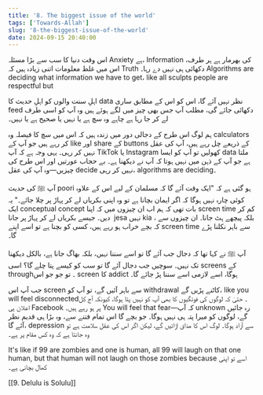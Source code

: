 ```yaml
---
title: '8. The biggest issue of the world'
tags: ['Towards-Allah']
slug: '8-the-biggest-issue-of-the-world'
date: 2024-09-15 20:40:00
---
```


اس وقت دنیا کا سب سے بڑا مسئلہ Anxiety ہے، Information کی بھرمار ہے ہر طرف، اس میں غلط
معلومات اتنی زیادہ ہیں کہ Truth دکھائی ہی نہیں دے رہا۔ Algorithms are deciding what information we have to get، like all sculpts people are respectful but

اہلِ سنت والوں کو اہلِ حدیث کا data نظر نہیں آئے گا، اس کو اس کے مطابق ساری feed دکھائی جائے گی، مطلب آپ جس بھی چیز میں لگے ہوئے ہیں وہ آپ کو اسی طرف لے کر جا رہا ہے چاہے وہ سچ ہے یا نہیں یا صحیح ہے یا نہیں۔

ہم لوگ اس طرح کے دجالی دور میں زندہ ہیں کہ اس میں سچ کا فیصلہ وہ calculators کر رہے ہیں جو آپ کے like اور share کے buttons کے ذریعے چل رہے ہیں، آپ کی عقل نہیں کر رہی۔ یہی وجہ ہے کہ آپ TikTok یا Instagram کھولیں تو آپ کو ایسا data ملتا ہے جو آپ کے ذہن میں نہیں ہوتا کہ آپ نے دیکھنا ہے۔ بے حجاب عورتیں اور اس طرح کی چیزیں—وہ آپ کی عقل decide نہیں کر رہی، algorithms are deciding۔

آپ ﷺ کی حدیث poori ہو گئی ہے کہ "ایک وقت آئے گا کہ مسلمان کے لیے اس کے علاوہ کوئی چارہ نہیں ہوگا کہ اگر ایمان بچانا ہے تو وہ اپنی بکریاں لے کر پہاڑ پر چلا جائے۔" یہ ایک conceptual concept بات تھی کہ ہم اب ان چیزوں میں کہ اپنا screen time کم کر دیں۔ جیسے بکریاں لے کر پہاڑ پر جانا  jesa نہیں kia ، بلکہ پیچھے ہٹ جانا۔ ان چیزوں سے کہ بچے خراب ہو رہے ہیں، کسی کو بچنا ہے تو اسے اپنے screen time سے باہر نکلنا پڑے گا۔

آپ ﷺ نے کہا تھا کہ دجال جب آئے گا تو اسے سننا نہیں، بلکہ بھاگ جانا ہے، بالکل دیکھنا تک نہیں۔ سوچیں جب دجال آئے گا تو سب کو کیسے پتا چلے گا؟ اسی screens کے through۔ تو جو جو اس screen کا addict ہوگا، اسے لازمی اسے سننا پڑ جائے گا۔

جب آپ اس screen سے باہر آئیں گے، تو آپ کو withdrawal کاٹنے پڑیں گے، like you will feel disconnected۔ حتیٰ کہ لوگوں کی فوتگیوں کا بھی آپ کو نہیں پتا ہوگا، کیونکہ آج کل اعلان ہی Facebook پر ہو رہے ہیں۔ You will feel that fear—کہ آپ unknown رہ جائیں گے، لوگوں کو میرا پتہ ہی نہیں ہوگا۔ جو بچے گا اس تمام فتنے سے، وہ بڑا ہی قدیم نظر آئے گا، depression سے آزاد ہوگا۔ لوگ اس کا مذاق اڑائیں گے، لیکن اگر اس کی عقل سلامت ہے تو وہ جانتا ہے کہ وہ کس مقام پر ہے۔

It's like if 99 are zombies and one is human, all 99 will laugh on that one human, but that human will not laugh on those zombies because اسے تو اپنی کھال بچانی ہے۔

[[9. Delulu is Solulu]]
